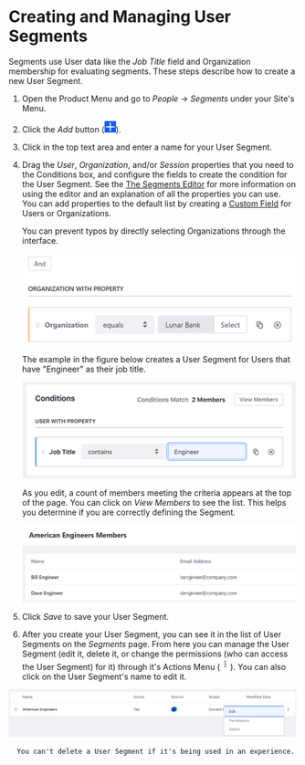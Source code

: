 # Creating and Managing User Segments

Segments use User data like the *Job Title* field and Organization membership for evaluating segments. These steps describe how to create a new User Segment.

1. Open the Product Menu and go to *People* &rarr; *Segments* under your Site's Menu.
1. Click the *Add* button (![Add](../../../images/icon-add.png)).
1. Click in the top text area and enter a name for your User Segment.
1. Drag the *User*, *Organization*, and/or *Session* properties that you need to the Conditions box, and configure the fields to create the condition for the User Segment. See the [The Segments Editor](./the-segments-editor.md) for more information on using the editor and an explanation of all the properties you can use. You can add properties to the default list by creating a [Custom Field](TODO) for Users or Organizations.

    You can prevent typos by directly selecting Organizations through the interface.

    ![You can prevent typos by directly selecting Organizations through the interface.](./creating-user-segments/images/01.png)

    The example in the figure below creates a User Segment for Users that have "Engineer" as their job title.

    ![Setting the comparator to contains includes variations of Engineer like Software Engineer in the segment.](./creating-user-segments/images/02.png)

    As you edit, a count of members meeting the criteria appears at the top of the page. You can click on *View Members* to see the list. This helps you determine if you are correctly defining the Segment.

    ![You can view the list of Segment members at any time.](./creating-user-segments/images/03.png)

1. Click *Save* to save your User Segment.
1. After you create your User Segment, you can see it in the list of User Segments on the *Segments* page. From here you can manage the User Segment (edit it, delete it, or change the permissions (who can access the User Segment) for it) through it's Actions Menu (![Actions](../../../images/icon-actions.png)). You can also click on the User Segment's name to edit it.

![You can edit, delete or manage permissions from the options menu.](./creating-user-segments/images/04.png)

```note::
  You can't delete a User Segment if it's being used in an experience.
```